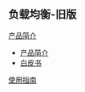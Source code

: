 ## 负载均衡-旧版

[产品简介]()
   
  * [产品简介](容器服务/负载均衡-旧版/产品简介/负载均衡产品简介.md)
  * [白皮书](容器服务/负载均衡-旧版/产品简介/负载均衡白皮书.md)  

[使用指南](容器服务/负载均衡-旧版/使用指南.md)
